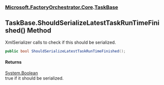 ### [Microsoft.FactoryOrchestrator.Core](Microsoft_FactoryOrchestrator_Core.md 'Microsoft.FactoryOrchestrator.Core').[TaskBase](TaskBase.md 'Microsoft.FactoryOrchestrator.Core.TaskBase')
## TaskBase.ShouldSerializeLatestTaskRunTimeFinished() Method
XmlSerializer calls to check if this should be serialized.  
```csharp
public bool ShouldSerializeLatestTaskRunTimeFinished();
```
#### Returns
[System.Boolean](https://docs.microsoft.com/en-us/dotnet/api/System.Boolean 'System.Boolean')  
true if it should be serialized.
